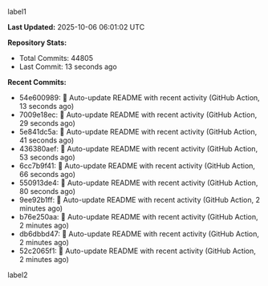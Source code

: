 
label1 
<!-- ACTIVITY_START -->
**Last Updated:** 2025-10-06 06:01:02 UTC

**Repository Stats:**
- Total Commits: 44805
- Last Commit: 13 seconds ago

**Recent Commits:**
- 54e600989: 🤖 Auto-update README with recent activity (GitHub Action, 13 seconds ago)
- 7009e18ec: 🤖 Auto-update README with recent activity (GitHub Action, 29 seconds ago)
- 5e841dc5a: 🤖 Auto-update README with recent activity (GitHub Action, 41 seconds ago)
- 436380aef: 🤖 Auto-update README with recent activity (GitHub Action, 53 seconds ago)
- 6cc7b9f41: 🤖 Auto-update README with recent activity (GitHub Action, 66 seconds ago)
- 550913de4: 🤖 Auto-update README with recent activity (GitHub Action, 80 seconds ago)
- 9ee92b1ff: 🤖 Auto-update README with recent activity (GitHub Action, 2 minutes ago)
- b76e250aa: 🤖 Auto-update README with recent activity (GitHub Action, 2 minutes ago)
- db6dbbd47: 🤖 Auto-update README with recent activity (GitHub Action, 2 minutes ago)
- 52c2065f1: 🤖 Auto-update README with recent activity (GitHub Action, 2 minutes ago)
<!-- ACTIVITY_END -->

label2
